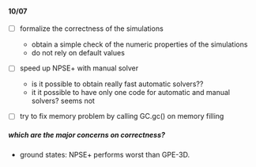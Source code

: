 #### 10/07
- [ ] formalize the correctness of the simulations
  - obtain a simple check of the numeric properties of the simulations
  - do not rely on default values 
- [ ] speed up NPSE+ with manual solver
  - is it possible to obtain really fast automatic solvers?? 
  - it it possible to have only one code for automatic and manual solvers? seems not

- [ ] try to fix memory problem by calling GC.gc() on memory filling

##### which are the major concerns on correctness? 
- ground states: NPSE+ performs worst than GPE-3D.